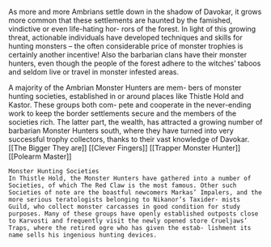 As more and more Ambrians settle down in the shadow of Davokar, it grows more common that these settlements are haunted by the famished, vindictive or even life-hating hor- rors of the forest. In light of this growing threat, actionable individuals have developed techniques and skills for hunting monsters – the often considerable price of monster trophies is certainly another incentive! Also the barbarian clans have their monster hunters, even though the people of the forest adhere to the witches’ taboos and seldom live or travel in monster infested areas.

A majority of the Ambrian Monster Hunters are mem- bers of monster hunting societies, established in or around places like Thistle Hold and Kastor. These groups both com- pete and cooperate in the never-ending work to keep the border settlements secure and the members of the societies rich. The latter part, the wealth, has attracted a growing number of barbarian Monster Hunters south, where they have turned into very successful trophy collectors, thanks to their vast knowledge of Davokar.
[[The Bigger They are]]
[[Clever Fingers]]
[[Trapper Monster Hunter]]
[[Polearm Master]]

```
Monster Hunting Societies
In Thistle Hold, the Monster Hunters have gathered into a number of Societies, of which The Red Claw is the most famous. Other such Societies of note are the boastful newcomers Markas’ Impalers, and the more serious teratologists belonging to Nikanor’s Taxider- mists Guild, who collect monster carcasses in good condition for study purposes. Many of these groups have openly established outposts close to Karvosti and frequently visit the newly opened store Crueljaws’ Traps, where the retired ogre who has given the estab- lishment its name sells his ingenious hunting devices.
```